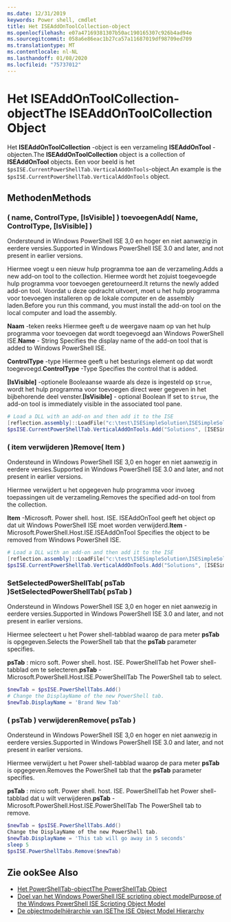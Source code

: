```yaml
---
ms.date: 12/31/2019
keywords: Power shell, cmdlet
title: Het ISEAddOnToolCollection-object
ms.openlocfilehash: e07a47169381307b50ac190165307c926b4ad94e
ms.sourcegitcommit: 058a6e86eac1b27ca57a11687019df98709ed709
ms.translationtype: MT
ms.contentlocale: nl-NL
ms.lasthandoff: 01/08/2020
ms.locfileid: "75737012"
---
```

# <a name="the-iseaddontoolcollection-object"></a><span data-ttu-id="9b995-103">Het ISEAddOnToolCollection-object</span><span class="sxs-lookup"><span data-stu-id="9b995-103">The ISEAddOnToolCollection Object</span></span>

<span data-ttu-id="9b995-104">Het **ISEAddOnToolCollection** -object is een verzameling **ISEAddOnTool** -objecten.</span><span class="sxs-lookup"><span data-stu-id="9b995-104">The **ISEAddOnToolCollection** object is a collection of **ISEAddOnTool** objects.</span></span> <span data-ttu-id="9b995-105">Een voor beeld is het `$psISE.CurrentPowerShellTab.VerticalAddOnTools`-object.</span><span class="sxs-lookup"><span data-stu-id="9b995-105">An example is the `$psISE.CurrentPowerShellTab.VerticalAddOnTools` object.</span></span>

## <a name="methods"></a><span data-ttu-id="9b995-106">Methoden</span><span class="sxs-lookup"><span data-stu-id="9b995-106">Methods</span></span>

### <a name="add-name-controltype-isvisible-"></a><span data-ttu-id="9b995-107">\( name, ControlType, \[IsVisible\] \) toevoegen</span><span class="sxs-lookup"><span data-stu-id="9b995-107">Add\( Name, ControlType, \[IsVisible\] \)</span></span>

<span data-ttu-id="9b995-108">Ondersteund in Windows PowerShell ISE 3,0 en hoger en niet aanwezig in eerdere versies.</span><span class="sxs-lookup"><span data-stu-id="9b995-108">Supported in Windows PowerShell ISE 3.0 and later, and not present in earlier versions.</span></span>

<span data-ttu-id="9b995-109">Hiermee voegt u een nieuw hulp programma toe aan de verzameling.</span><span class="sxs-lookup"><span data-stu-id="9b995-109">Adds a new add-on tool to the collection.</span></span> <span data-ttu-id="9b995-110">Hiermee wordt het zojuist toegevoegde hulp programma voor toevoegen geretourneerd.</span><span class="sxs-lookup"><span data-stu-id="9b995-110">It returns the newly added add-on tool.</span></span> <span data-ttu-id="9b995-111">Voordat u deze opdracht uitvoert, moet u het hulp programma voor toevoegen installeren op de lokale computer en de assembly laden.</span><span class="sxs-lookup"><span data-stu-id="9b995-111">Before you run this command, you must install the add-on tool on the local computer and load the assembly.</span></span>

<span data-ttu-id="9b995-112">**Naam** -teken reeks Hiermee geeft u de weergave naam op van het hulp programma voor toevoegen dat wordt toegevoegd aan Windows PowerShell ISE.</span><span class="sxs-lookup"><span data-stu-id="9b995-112">**Name** - String Specifies the display name of the add-on tool that is added to Windows PowerShell ISE.</span></span>

<span data-ttu-id="9b995-113">**ControlType** -type Hiermee geeft u het besturings element op dat wordt toegevoegd.</span><span class="sxs-lookup"><span data-stu-id="9b995-113">**ControlType** -Type Specifies the control that is added.</span></span>

<span data-ttu-id="9b995-114">**\[IsVisible\]** -optionele Booleaanse waarde als deze is ingesteld op `$true`, wordt het hulp programma voor toevoegen direct weer gegeven in het bijbehorende deel venster.</span><span class="sxs-lookup"><span data-stu-id="9b995-114">**\[IsVisible\]** - optional Boolean If set to `$true`, the add-on tool is immediately visible in the associated tool pane.</span></span>

```powershell
# Load a DLL with an add-on and then add it to the ISE
[reflection.assembly]::LoadFile("c:\test\ISESimpleSolution\ISESimpleSolution.dll")
$psISE.CurrentPowerShellTab.VerticalAddOnTools.Add("Solutions", [ISESimpleSolution.Solution], $true)
```

### <a name="remove-item-"></a><span data-ttu-id="9b995-115">\( item verwijderen \)</span><span class="sxs-lookup"><span data-stu-id="9b995-115">Remove\( Item \)</span></span>

<span data-ttu-id="9b995-116">Ondersteund in Windows PowerShell ISE 3,0 en hoger en niet aanwezig in eerdere versies.</span><span class="sxs-lookup"><span data-stu-id="9b995-116">Supported in Windows PowerShell ISE 3.0 and later, and not present in earlier versions.</span></span>

<span data-ttu-id="9b995-117">Hiermee verwijdert u het opgegeven hulp programma voor invoeg toepassingen uit de verzameling.</span><span class="sxs-lookup"><span data-stu-id="9b995-117">Removes the specified add-on tool from the collection.</span></span>

<span data-ttu-id="9b995-118">**Item** -Microsoft. Power shell. host. ISE. ISEAddOnTool geeft het object op dat uit Windows PowerShell ISE moet worden verwijderd.</span><span class="sxs-lookup"><span data-stu-id="9b995-118">**Item** - Microsoft.PowerShell.Host.ISE.ISEAddOnTool Specifies the object to be removed from Windows PowerShell ISE.</span></span>

```powershell
# Load a DLL with an add-on and then add it to the ISE
[reflection.assembly]::LoadFile("c:\test\ISESimpleSolution\ISESimpleSolution.dll")
$psISE.CurrentPowerShellTab.VerticalAddOnTools.Add("Solutions", [ISESimpleSolution.Solution], $true)
```

### <a name="setselectedpowershelltab-pstab-"></a><span data-ttu-id="9b995-119">SetSelectedPowerShellTab\( psTab \)</span><span class="sxs-lookup"><span data-stu-id="9b995-119">SetSelectedPowerShellTab\( psTab \)</span></span>

<span data-ttu-id="9b995-120">Ondersteund in Windows PowerShell ISE 3,0 en hoger en niet aanwezig in eerdere versies.</span><span class="sxs-lookup"><span data-stu-id="9b995-120">Supported in Windows PowerShell ISE 3.0 and later, and not present in earlier versions.</span></span>

<span data-ttu-id="9b995-121">Hiermee selecteert u het Power shell-tabblad waarop de para meter **psTab** is opgegeven.</span><span class="sxs-lookup"><span data-stu-id="9b995-121">Selects the PowerShell tab that the **psTab** parameter specifies.</span></span>

<span data-ttu-id="9b995-122">**psTab** : micro soft. Power shell. host. ISE. PowerShellTab het Power shell-tabblad om te selecteren.</span><span class="sxs-lookup"><span data-stu-id="9b995-122">**psTab** - Microsoft.PowerShell.Host.ISE.PowerShellTab The PowerShell tab to select.</span></span>

```powershell
$newTab = $psISE.PowerShellTabs.Add()
# Change the DisplayName of the new PowerShell tab.
$newTab.DisplayName = 'Brand New Tab'
```

### <a name="remove-pstab-"></a><span data-ttu-id="9b995-123">\( psTab \) verwijderen</span><span class="sxs-lookup"><span data-stu-id="9b995-123">Remove\( psTab \)</span></span>

<span data-ttu-id="9b995-124">Ondersteund in Windows PowerShell ISE 3,0 en hoger en niet aanwezig in eerdere versies.</span><span class="sxs-lookup"><span data-stu-id="9b995-124">Supported in Windows PowerShell ISE 3.0 and later, and not present in earlier versions.</span></span>

<span data-ttu-id="9b995-125">Hiermee verwijdert u het Power shell-tabblad waarop de para meter **psTab** is opgegeven.</span><span class="sxs-lookup"><span data-stu-id="9b995-125">Removes the PowerShell tab that the **psTab** parameter specifies.</span></span>

<span data-ttu-id="9b995-126">**psTab** : micro soft. Power shell. host. ISE. PowerShellTab het Power shell-tabblad dat u wilt verwijderen.</span><span class="sxs-lookup"><span data-stu-id="9b995-126">**psTab** - Microsoft.PowerShell.Host.ISE.PowerShellTab The PowerShell tab to remove.</span></span>

```powershell
$newTab = $psISE.PowerShellTabs.Add()
Change the DisplayName of the new PowerShell tab.
$newTab.DisplayName = 'This tab will go away in 5 seconds'
sleep 5
$psISE.PowerShellTabs.Remove($newTab)
```

## <a name="see-also"></a><span data-ttu-id="9b995-127">Zie ook</span><span class="sxs-lookup"><span data-stu-id="9b995-127">See Also</span></span>

- [<span data-ttu-id="9b995-128">Het PowerShellTab-object</span><span class="sxs-lookup"><span data-stu-id="9b995-128">The PowerShellTab Object</span></span>](The-PowerShellTab-Object.md)
- [<span data-ttu-id="9b995-129">Doel van het Windows PowerShell ISE scripting object model</span><span class="sxs-lookup"><span data-stu-id="9b995-129">Purpose of the Windows PowerShell ISE Scripting Object Model</span></span>](Purpose-of-the-Windows-PowerShell-ISE-Scripting-Object-Model.md)
- [<span data-ttu-id="9b995-130">De objectmodelhiërarchie van ISE</span><span class="sxs-lookup"><span data-stu-id="9b995-130">The ISE Object Model Hierarchy</span></span>](The-ISE-Object-Model-Hierarchy.md)
